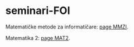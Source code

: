 # seminari-FOI

Matematičke metode za informatičare: [page MMZI](https://damba8-linux.github.io/seminari-FOI/MMZI_seminari.html).

Matematika 2: [page MAT2](https://damba8-linux.github.io/seminari-FOI/MAT2_seminari.html).
